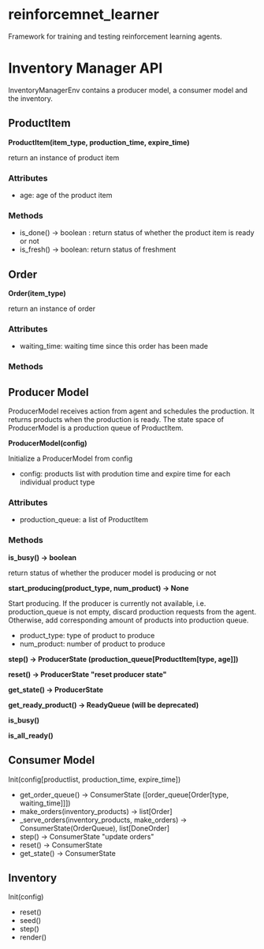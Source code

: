 # reinforcemnet_learner

Framework for training and testing reinforcement learning agents.



# Inventory Manager API

InventoryManagerEnv contains a producer model, a consumer model and the inventory.


## ProductItem
**ProductItem(item_type, production_time, expire_time)**

return an instance of product item

### Attributes
- age: age of the product item

### Methods
- is_done() -> boolean : return status of whether the product item is ready or not
- is_fresh() -> boolean: return status of freshment


## Order
**Order(item_type)**

return an instance of order

### Attributes
- waiting_time: waiting time since this order has been made

### Methods


## Producer Model
ProducerModel receives action from agent and schedules the production. It returns products when the production is ready. The state space of ProducerModel is a production queue of ProductItem.

**ProducerModel(config)**

Initialize a ProducerModel from config

- config: products list with prodution time and expire time for each individual product type

### Attributes
- production_queue: a list of ProductItem

### Methods

**is_busy() -> boolean**

return status of whether the producer model is producing or not

**start_producing(product_type, num_product) -> None**

Start producing. If the producer is currently not available, i.e. production_queue is not empty, discard production requests from the agent. Otherwise, add corresponding amount of products into production queue.

- product_type: type of product to produce
- num_product: number of product to produce

**step() -> ProducerState (production_queue[ProductItem[type, age]])**

**reset() -> ProducerState  "reset producer state"**

**get_state() -> ProducerState**

**get_ready_product() -> ReadyQueue (will be deprecated)**

**is_busy()**

**is_all_ready()**

## Consumer Model
Init(config[productlist, production_time, expire_time])

* get_order_queue() -> ConsumerState ([order_queue[Order[type, waiting_time]]])
* make_orders(inventory_products) -> list[Order]
* _serve_orders(inventory_products, make_orders) -> ConsumerState(OrderQueue), list[DoneOrder]
* step() -> ConsumerState "update orders"
* reset() -> ConsumerState
* get_state() -> ConsumerState


## Inventory
Init(config)

* reset()
* seed()
* step()
* render()
